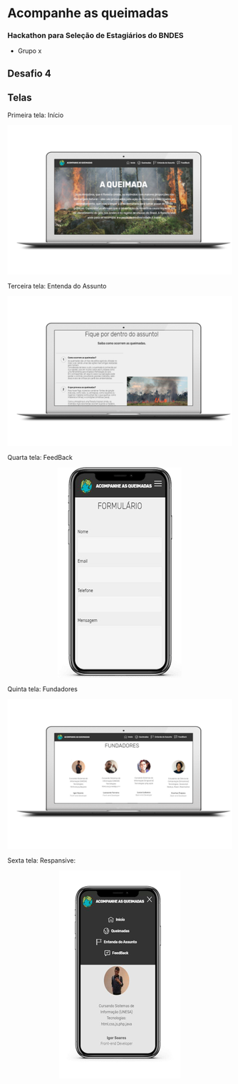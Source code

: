# Acompanhe as queimadas 
### Hackathon para Seleção de Estagiários do BNDES
- Grupo x

## Desafio 4


## Telas

Primeira tela: Início 
<p align="center">
<img src=https://github.com/KoreaGD/acompanhamento-de-queimadas/blob/master/assets/images/imgR/pc/inicio_subir.png
</p>

Terceira tela: Entenda do Assunto 
<p align="center">
<img src=https://github.com/KoreaGD/acompanhamento-de-queimadas/blob/master/assets/images/imgR/pc/fiqPordentro.png
</p>
  
Quarta tela: FeedBack 
<p align="center">
<img src=https://github.com/KoreaGD/acompanhamento-de-queimadas/blob/master/assets/images/imgR/resp/i3.png
 </p>
 
Quinta tela: Fundadores
<p align="center">
<img src=https://github.com/KoreaGD/acompanhamento-de-queimadas/blob/master/assets/images/imgR/pc/Fundadoressubi.png
</p>

Sexta tela: Respansive:
<p align="center">
<img src=https://github.com/KoreaGD/acompanhamento-de-queimadas/blob/master/assets/images/imgR/resp/i4.png>
</p>



